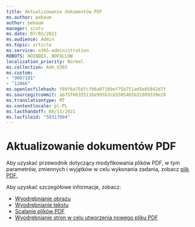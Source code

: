 ```yaml
---
title: Aktualizowanie dokumentów PDF
ms.author: pebaum
author: pebaum
manager: scotv
ms.date: 07/02/2021
ms.audience: Admin
ms.topic: article
ms.service: o365-administration
ROBOTS: NOINDEX, NOFOLLOW
localization_priority: Normal
ms.collection: Adm_O365
ms.custom:
- "9007101"
- "12066"
ms.openlocfilehash: f89f6a756fcf86a87189ef75b751ad5e85842d7f
ms.sourcegitcommit: ab75f66355116e995b3cb5505465b31989339e28
ms.translationtype: MT
ms.contentlocale: pl-PL
ms.lasthandoff: 08/13/2021
ms.locfileid: "58317094"
---
```

# <a name="update-pdf-documents"></a>Aktualizowanie dokumentów PDF

Aby uzyskać przewodnik dotyczący modyfikowania plików PDF, w tym parametrów, zmiennych i wyjątków w celu wykonania zadania, zobacz [plik PDF.](https://docs.microsoft.com/power-automate/desktop-flows/actions-reference/pdf)

Aby uzyskać szczegółowe informacje, zobacz:

- [Wyodrębnianie obrazu](https://docs.microsoft.com/power-automate/desktop-flows/actions-reference/pdf#pdf-actions)
- [Wyodrębnianie tekstu](https://docs.microsoft.com/power-automate/desktop-flows/actions-reference/pdf#extracttextfrompdfaction)
- [Scalanie plików PDF](https://docs.microsoft.com/power-automate/desktop-flows/actions-reference/pdf#mergefiles)
- [Wyodrębnianie stron w celu utworzenia nowego pliku PDF](https://docs.microsoft.com/power-automate/desktop-flows/actions-reference/pdf#extractpages)
